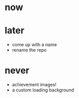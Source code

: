 # now

# later
- come up with a name
- rename the repo

# never
- achievement images!
- a custom loading background